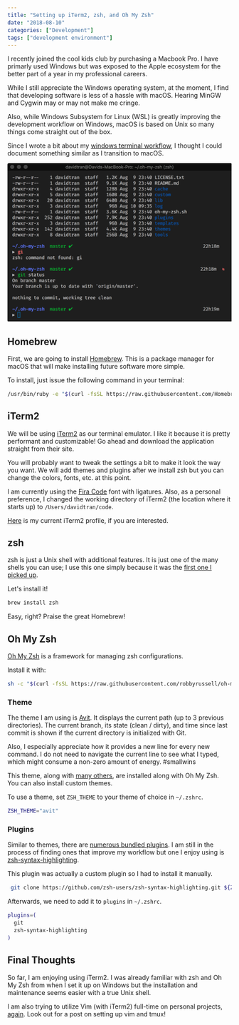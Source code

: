 ```yaml
---
title: "Setting up iTerm2, zsh, and Oh My Zsh"
date: "2018-08-10"
categories: ["Development"]
tags: ["development environment"]
---
```


I recently joined the cool kids club by purchasing a Macbook Pro. I have primarly used Windows but was exposed to the Apple ecosystem for the better part of a year in my professional careers.  

While I still appreciate the Windows operating system, at the moment, I find that developing software is less of a hassle with macOS. Hearing MinGW and Cygwin may or may not make me cringe.

Also, while Windows Subsystem for Linux (WSL) is greatly improving the development workflow on Windows, macOS is based on Unix so many things come straight out of the box.

Since I wrote a bit about my [windows terminal workflow](/blog/windows-terminal-workflow-guide), I thought I could document something similar as I transition to macOS.

![iTerm2 Setup](iterm2-setup.png)

## Homebrew

First, we are going to install [Homebrew](https://brew.sh/). This is a package manager for macOS that will make installing future software more simple.

To install, just issue the following command in your terminal:

```bash
/usr/bin/ruby -e "$(curl -fsSL https://raw.githubusercontent.com/Homebrew/install/master/install)"
```

## iTerm2

We will be using [iTerm2](https://iterm2.com/) as our terminal emulator. I like it because it is pretty performant and customizable! Go ahead and download the application straight from their site.

You will probably want to tweak the settings a bit to make it look the way you want. We will add themes and plugins after we install zsh but you can change the colors, fonts, etc. at this point. 

I am currently using the [Fira Code](https://github.com/tonsky/FiraCode) font with ligatures. Also, as a personal preference, I changed the working directory of iTerm2 (the location where it starts up) to `/Users/davidtran/code`.

[Here](https://gist.github.com/davidlamt/19355b211f4a7174ac48ab43aa86658b) is my current iTerm2 profile, if you are interested.

## zsh

zsh is just a Unix shell with additional features. It is just one of the many shells you can use; I use this one simply because it was the [first one I picked up](/blog/windows-terminal-workflow-guide).

Let's install it!

```bash
brew install zsh
```

Easy, right? Praise the great Homebrew!

## Oh My Zsh

[Oh My Zsh](https://github.com/robbyrussell/oh-my-zsh) is a framework for managing zsh configurations.

Install it with:

```bash
sh -c "$(curl -fsSL https://raw.githubusercontent.com/robbyrussell/oh-my-zsh/master/tools/install.sh)"
```

### Theme

The theme I am using is [Avit](https://github.com/robbyrussell/oh-my-zsh/blob/master/themes/avit.zsh-theme). It displays the current path (up to 3 previous directories). The current branch, its state (clean / dirty), and time since last commit is shown if the current directory is initialized with Git.

Also, I especially appreciate how it provides a new line for every new command. I do not need to navigate the current line to see what I typed, which might consume a non-zero amount of energy. #smallwins

This theme, along with [many others](https://github.com/robbyrussell/oh-my-zsh/wiki/themes), are installed along with Oh My Zsh. You can also install custom themes.

To use a theme, set `ZSH_THEME` to your theme of choice in `~/.zshrc`.

```bash
ZSH_THEME="avit"
```

### Plugins

Similar to themes, there are [numerous bundled plugins](https://github.com/robbyrussell/oh-my-zsh/tree/master/plugins). I am still in the process of finding ones that improve my workflow but one I enjoy using is [zsh-syntax-highlighting](https://github.com/zsh-users/zsh-syntax-highlighting).

This plugin was actually a custom plugin so I had to install it manually.

```bash
 git clone https://github.com/zsh-users/zsh-syntax-highlighting.git ${ZSH_CUSTOM:-~/.oh-my-zsh/custom}/plugins/zsh-syntax-highlighting
```

Afterwards, we need to add it to `plugins` in `~/.zshrc`.

```bash
plugins=(
  git
  zsh-syntax-highlighting
)
```

## Final Thoughts

So far, I am enjoying using iTerm2. I was already familiar with zsh and Oh My Zsh from when I set it up on Windows but the installation and maintenance seems easier with a true Unix shell.

I am also trying to utilize Vim (with iTerm2) full-time on personal projects, [again](/blog/vim-progress-update). Look out for a post on setting up vim and tmux!

